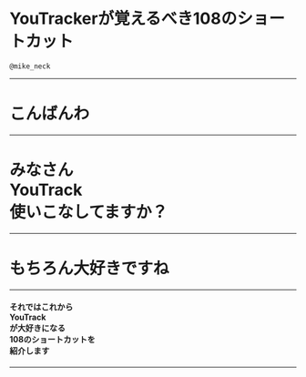 YouTrackerが覚えるべき108のショートカット
===

`@mike_neck`

----

こんばんわ
===

----

みなさん<br/>YouTrack<br/>使いこなしてますか？
===

----

もちろん大好きですね
===

----

#### それではこれから<br/>YouTrack<br/>が大好きになる<br/>108のショートカットを<br/>紹介します

----



